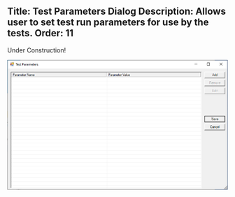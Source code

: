 Title: Test Parameters Dialog
Description: Allows user to set test run parameters for use by the tests.
Order: 11
---
<div class=notice>
    Under Construction!
</div>

![Test Parameters Dialog](../img/test-parameters-dialog.png)
